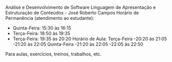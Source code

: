 Análise e Desenvolvimento de Software
Linguagem de Apresentação e Estruturação de Conteúdos - José Roberto Campos
Horário de Permanência (atendimento ao estudante):
- Quinta-Feira: 15:30 às 16:15
- Terça-Feira: 18:50 às 19:35
- Terça-Feira: 19:35 às 20:20
Horário de Aula:
Terça-Feira
-20:20 às 21:05
-21:20 às 22:05
Quinta-Feira
-21:20 às 22:05
-22:05 às 22:50

Para aulas, exercícios, treinos, trabalhos, etc.